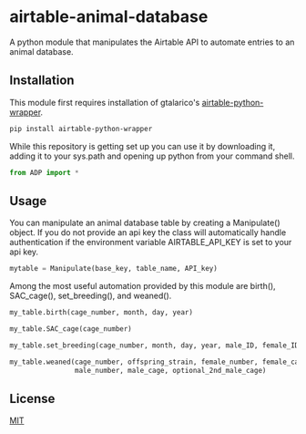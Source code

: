 # airtable-animal-database
A python module that manipulates the Airtable API to automate entries to an animal database.

## Installation
This module first requires installation of gtalarico's [airtable-python-wrapper](https://github.com/gtalarico/airtable-python-wrapper).
```bash
pip install airtable-python-wrapper
```
While this repository is getting set up you can use it by downloading it, adding it to your sys.path and opening up python from your command shell.
```python
from ADP import *
```

## Usage
You can manipulate an animal database table by creating a Manipulate() object.
If you do not provide an api key the class will automatically handle authentication if the environment variable AIRTABLE_API_KEY is set to your api key.
```python
mytable = Manipulate(base_key, table_name, API_key)
```

Among the most useful automation provided by this module are birth(), SAC_cage(), set_breeding(), and weaned().
```python
my_table.birth(cage_number, month, day, year)

my_table.SAC_cage(cage_number)

my_table.set_breeding(cage_number, month, day, year, male_ID, female_ID, optional_female_ID2)

my_table.weaned(cage_number, offspring_strain, female_number, female_cage, optional_2nd_female_cage,
                male_number, male_cage, optional_2nd_male_cage)
```

## License
[MIT](https://choosealicense.com/licenses/mit/)
